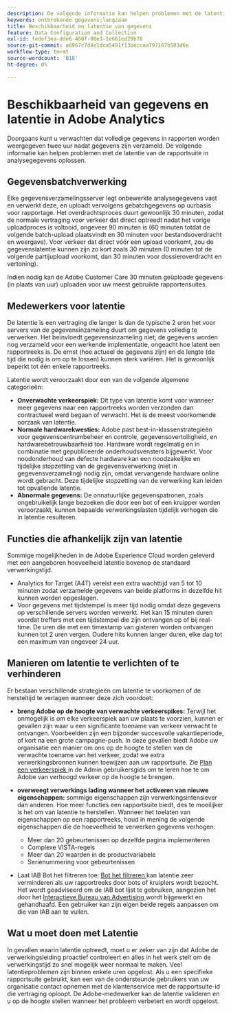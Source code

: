 ```yaml
---
description: De volgende informatie kan helpen problemen met de latentie van de rapportsuite in analysegegevens oplossen.
keywords: ontbrekende gegevens;langzaam
title: Beschikbaarheid en latentie van gegevens
feature: Data Configuration and Collection
exl-id: fedef3ea-dde6-460f-90e3-1e661ed29b78
source-git-commit: a6967c7d4e1dca5491f13beccaa797167b503d6e
workflow-type: tm+mt
source-wordcount: '818'
ht-degree: 0%

---
```


# Beschikbaarheid van gegevens en latentie in Adobe Analytics

Doorgaans kunt u verwachten dat volledige gegevens in rapporten worden weergegeven twee uur nadat gegevens zijn verzameld. De volgende informatie kan helpen problemen met de latentie van de rapportsuite in analysegegevens oplossen.

## Gegevensbatchverwerking

Elke gegevensverzamelingsserver legt onbewerkte analysegegevens vast en verwerkt deze, en uploadt vervolgens gebatchgegevens op uurbasis voor rapportage. Het overdrachtsproces duurt gewoonlijk 30 minuten, zodat de normale vertraging voor verkeer dat direct optreedt nadat het vorige uploadproces is voltooid, ongeveer 90 minuten is (60 minuten totdat de volgende batch-upload plaatsvindt en 30 minuten voor bestandsoverdracht en weergave). Voor verkeer dat direct vóór een upload voorkomt, zou de gegevenslatentie kunnen zijn zo kort zoals 30 minuten (0 minuten tot de volgende partijupload voorkomt, dan 30 minuten voor dossieroverdracht en vertoning).

Indien nodig kan de Adobe Customer Care 30 minuten geüploade gegevens (in plaats van uur) uploaden voor uw meest gebruikte rapportensuites.

## Medewerkers voor latentie

De latentie is een vertraging die langer is dan de typische 2 uren het voor servers van de gegevensinzameling duurt om gegevens volledig te verwerken. Het beïnvloedt gegevensinzameling niet; de gegevens worden nog verzameld voor een werkende implementatie, ongeacht hoe latent een rapportreeks is. De ernst (hoe actueel de gegevens zijn) en de lengte (de tijd die nodig is om op te lossen) kunnen sterk variëren. Het is gewoonlijk beperkt tot één enkele rapportreeks.

Latentie wordt veroorzaakt door een van de volgende algemene categorieën:

* **Onverwachte verkeerspiek:** Dit type van latentie komt voor wanneer meer gegevens naar een rapportreeks worden verzonden dan contractueel werd begaan of verwacht. Het is de meest voorkomende oorzaak van latentie.
* **Normale hardwarekwesties:** Adobe past best-in-klassenstrategieën voor gegevenscentrumbeheer en controle, gegevensovertolligheid, en hardwarebetrouwbaarheid toe. Hardware wordt regelmatig en in combinatie met gepubliceerde onderhoudsvensters bijgewerkt. Voor noodonderhoud van defecte hardware kan een noodzakelijke en tijdelijke stopzetting van de gegevensverwerking (niet in gegevensverzameling) nodig zijn, omdat vervangende hardware online wordt gebracht. Deze tijdelijke stopzetting van de verwerking kan leiden tot opvallende latentie.
* **Abnormale gegevens:** De onnatuurlijke gegevenspatronen, zoals ongebruikelijk lange bezoeken die door een bot of een kruipper worden veroorzaakt, kunnen bepaalde verwerkingslasten tijdelijk verhogen die in latentie resulteren.

## Functies die afhankelijk zijn van latentie

Sommige mogelijkheden in de Adobe Experience Cloud worden geleverd met een aangeboren hoeveelheid latentie bovenop de standaard verwerkingstijd.

* Analytics for Target (A4T) vereist een extra wachttijd van 5 tot 10 minuten zodat verzamelde gegevens van beide platforms in dezelfde hit kunnen worden opgeslagen.
* Voor gegevens met tijdstempel is meer tijd nodig omdat deze gegevens op verschillende servers worden verwerkt. Het kan 15 minuten duren voordat treffers met een tijdstempel die zijn ontvangen op of bij real-time. De uren die met een timestamp van gisteren worden ontvangen kunnen tot 2 uren vergen. Oudere hits kunnen langer duren, elke dag tot een maximum van ongeveer 24 uur.

## Manieren om latentie te verlichten of te verhinderen

Er bestaan verschillende strategieën om latentie te voorkomen of de hersteltijd te verlagen wanneer deze zich voordoet:

* **breng Adobe op de hoogte van verwachte verkeerspikes:** Terwijl het onmogelijk is om elke verkeerspiek aan uw plaats te voorzien, kunnen er gevallen zijn waar u een significante toename van verkeer verwacht te ontvangen. Voorbeelden zijn een bijzonder succesvolle vakantieperiode, of kort na een grote campagne-push. In deze gevallen biedt Adobe uw organisatie een manier om ons op de hoogte te stellen van de verwachte toename van het verkeer, zodat we extra verwerkingsbronnen kunnen toewijzen aan uw rapportsuite. Zie [ Plan een verkeerspiek ](/help/admin/tools/manage-rs/edit-settings/c-traffic-management/t-traffic-schedule-spike.md) in de Admin gebruikersgids om te leren hoe te om Adobe van verhoogd verkeer op de hoogte te brengen.
* **overweegt verwerkings lading wanneer het activeren van nieuwe eigenschappen:** sommige eigenschappen zijn verwerkingsintensiever dan anderen. Hoe meer functies een rapportsuite biedt, des te moeilijker is het om van latentie te herstellen. Wanneer het toelaten van eigenschappen op een rapportreeks, houd in mening de volgende eigenschappen die de hoeveelheid te verwerken gegevens verhogen:

   * Meer dan 20 gebeurtenissen op dezelfde pagina implementeren
   * Complexe VISTA-regels
   * Meer dan 20 waarden in de productvariabele
   * Serienummering voor gebeurtenissen

* Laat IAB Bot het filtreren toe: [ Bot het filtreren ](/help/admin/tools/manage-rs/edit-settings/general/bot-removal/bot-removal.md) kan latentie zeer verminderen als uw rapportreeks door bots of kruiplers wordt bezocht. Het wordt geadviseerd om de IAB bot lijst te gebruiken, aangezien het door het [ Interactieve Bureau van Advertising ](https://www.iab.net/about_the_iab) wordt bijgewerkt en gehandhaafd. Een gebruiker kan zijn eigen beide regels aanpassen om die van IAB aan te vullen.

## Wat u moet doen met Latentie

In gevallen waarin latentie optreedt, moet u er zeker van zijn dat Adobe de verwerkingsleiding proactief controleert en alles in het werk stelt om de verwerkingstijd zo snel mogelijk weer normaal te maken. Veel latentieproblemen zijn binnen enkele uren opgelost. Als u een specifieke rapportsuite gebruikt, kan een van de ondersteunde gebruikers van uw organisatie contact opnemen met de klantenservice met de rapportsuite-id die vertraging oploopt. De Adobe-medewerker kan de latentie valideren en u op de hoogte stellen wanneer het probleem verbetert en wordt opgelost.
